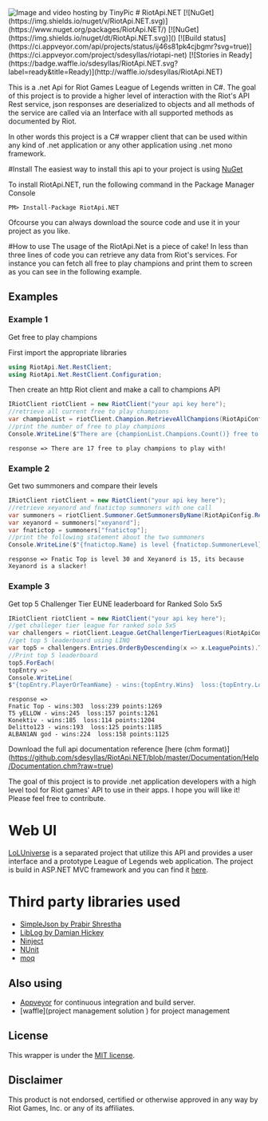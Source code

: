<img src="http://i58.tinypic.com/qplz85.jpg" border="0" alt="Image and video hosting by TinyPic">
# RiotApi.NET [![NuGet](https://img.shields.io/nuget/v/RiotApi.NET.svg)](https://www.nuget.org/packages/RiotApi.NET/) 
[![NuGet](https://img.shields.io/nuget/dt/RiotApi.NET.svg)]()
[![Build status](https://ci.appveyor.com/api/projects/status/ij46s81pk4cjbgmr?svg=true)](https://ci.appveyor.com/project/sdesyllas/riotapi-net) [![Stories in Ready](https://badge.waffle.io/sdesyllas/RiotApi.NET.svg?label=ready&title=Ready)](http://waffle.io/sdesyllas/RiotApi.NET)

This is a .net Api for Riot Games League of Legends written in C#. The goal of this project is to provide a higher 
level of interaction with the Riot's API Rest service, json responses are deserialized to objects and all methods of the
service are called via an Interface with all supported methods as documented by Riot.

In other words this project is a C# wrapper client that can be used within any kind of .net application or any other application using .net mono framework.

#Install
The easiest way to install this api to your project is using [NuGet](https://www.nuget.org/packages/RiotApi.NET/)

To install RiotApi.NET, run the following command in the Package Manager Console
```
PM> Install-Package RiotApi.NET
```

Ofcourse you can always download the source code and use it in your project as you like.

#How to use
The usage of the RiotApi.Net is a piece of cake! In less than three lines of code you can retrieve any data
from Riot's services. 
For instance you can fetch all free to play champions and print them to screen as you can see in the following example.

## Examples

### Example 1
Get free to play champions

First import the appropriate libraries
```cs
using RiotApi.Net.RestClient;
using RiotApi.Net.RestClient.Configuration;
```

Then create an http Riot client and make a call to champions API
```cs
IRiotClient riotClient = new RiotClient("your api key here");
//retrieve all current free to play champions
var championList = riotClient.Champion.RetrieveAllChampions(RiotApiConfig.Regions.NA, freeToPlay: true);
//print the number of free to play champions
Console.WriteLine($"There are {championList.Champions.Count()} free to play champions to play with!");
```

```
response => There are 17 free to play champions to play with!
```

### Example 2
Get two summoners and compare their levels
```cs
IRiotClient riotClient = new RiotClient("your api key here");
//retrieve xeyanord and fnatictop summoners with one call
var summoners = riotClient.Summoner.GetSummonersByName(RiotApiConfig.Regions.EUNE, "xeyanord", "fnatictop");
var xeyanord = summoners["xeyanord"];
var fnatictop = summoners["fnatictop"];
//print the following statement about the two summoners
Console.WriteLine($"{fnatictop.Name} is level {fnatictop.SummonerLevel} and {xeyanord.Name} is {xeyanord.SummonerLevel}, its because {xeyanord.Name} is a slacker!");
```

```
response => Fnatic Top is level 30 and Xeyanord is 15, its because Xeyanord is a slacker!
```

### Example 3
Get top 5 Challenger Tier EUNE leaderboard for Ranked Solo 5x5
```cs
IRiotClient riotClient = new RiotClient("your api key here");
//get challeger tier league for ranked solo 5x5
var challengers = riotClient.League.GetChallengerTierLeagues(RiotApiConfig.Regions.EUNE, Enums.GameQueueType.RANKED_SOLO_5x5);
//get top 5 leaderboard using LINQ
var top5 = challengers.Entries.OrderByDescending(x => x.LeaguePoints).Take(5).ToList();
//Print top 5 leaderboard
top5.ForEach(
topEntry =>
Console.WriteLine(
$"{topEntry.PlayerOrTeamName} - wins:{topEntry.Wins}  loss:{topEntry.Losses} points:{topEntry.LeaguePoints}"));
```

```
response =>
Fnatic Top - wins:303  loss:239 points:1269
T5 yELLOW - wins:245  loss:157 points:1261
Konektiv - wins:185  loss:114 points:1204
Delitto123 - wins:193  loss:125 points:1185
ALBAN1AN god - wins:224  loss:158 points:1125
```

Download the full api documentation reference [here (chm format)] (https://github.com/sdesyllas/RiotApi.NET/blob/master/Documentation/Help/Documentation.chm?raw=true)

The goal of this project is to provide .net application developers with a high level tool for Riot games' API 
to use in their apps. I hope you will like it! Please feel free to contribute.

# Web UI
[LoLUniverse](https://github.com/sdesyllas/LoLUniverse) is a separated project that utilize this API and provides a user interface and a prototype League of Legends web application. The project is build in ASP.NET MVC framework and you can find it [here](https://github.com/sdesyllas/LoLUniverse).

# Third party libraries used
* [SimpleJson by Prabir Shrestha](https://github.com/facebook-csharp-sdk/simple-json)
* [LibLog by Damian Hickey](https://github.com/damianh/LibLog)
* [Ninject](http://www.ninject.org/index.html)
* [NUnit](http://www.nunit.org/)
* [moq](https://github.com/Moq/moq4)

## Also using
* [Appveyor](http://www.appveyor.com/) for continuous integration and build server.
* [waffle](project management solution ) for project management

## License
This wrapper is under the [MIT license](https://raw.githubusercontent.com/sdesyllas/RiotApi.NET/master/LICENSE).

## Disclaimer
This product is not endorsed, certified or otherwise approved in any way by Riot Games, Inc. or any of its affiliates.
